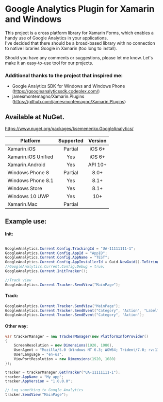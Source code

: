 # Google Analytics Plugin for Xamarin and Windows
This project is a cross platform library for Xamarin Forms, which enables a handy use of Google Analytics in your applications.  
I've decided that there should be a broad-based library with no connection to native libraries Google in Xamarin (too long to install). 

Should you have any comments or suggestions, please let me know. Let's make it an easy-to-use tool for our projects.

### Additional thanks to the project that inspired me:
* Google Analytics SDK for Windows and Windows Phone (https://googleanalyticssdk.codeplex.com/)
* jamesmontemagno/Xamarin.Plugins (https://github.com/jamesmontemagno/Xamarin.Plugins)

## Available at NuGet. 
https://www.nuget.org/packages/ksemenenko.GoogleAnalytics/


|Platform|Supported|Version|
| ------------------- | :-----------: | :------------------: |
|Xamarin.iOS|Partial|iOS 6+|
|Xamarin.iOS Unified|Yes|iOS 6+|
|Xamarin.Android|Yes|API 10+|
|Windows Phone 8|Partial|8.0+|
|Windows Phone 8.1|Yes|8.1+|
|Windows Store|Yes|8.1+|
|Windows 10 UWP|Yes|10+|
|Xamarin.Mac|Partial||

## Example use:

#### Init:
```cs

GoogleAnalytics.Current.Config.TrackingId = "UA-11111111-1";
GoogleAnalytics.Current.Config.AppId = "AppID";
GoogleAnalytics.Current.Config.AppName = "TEST";
GoogleAnalytics.Current.Config.AppInstallerId = Guid.NewGuid().ToString();
//GoogleAnalytics.Current.Config.Debug = true;
GoogleAnalytics.Current.InitTracker();
           
//Track view
GoogleAnalytics.Current.Tracker.SendView("MainPage");
```

#### Track:
```cs
GoogleAnalytics.Current.Tracker.SendView("MainPage");
GoogleAnalytics.Current.Tracker.SendEvent("Category", "Action", "Label", 1);
GoogleAnalytics.Current.Tracker.SendEvent("Category", "Action");
```

#### Other way:
```cs
var trackerManager = new TrackerManager(new PlatformInfoProvider()
{
    ScreenResolution = new Dimensions(1920, 1080),
    UserAgent = "Mozilla/5.0 (Windows NT 6.3; WOW64; Trident/7.0; rv:11.0) like Gecko",
    UserLanguage = "en-us",
    ViewPortResolution = new Dimensions(1920, 1080)
});

tracker = trackerManager.GetTracker("UA-11111111-1"); 
tracker.AppName = "My app";
tracker.AppVersion = "1.0.0.0";

// Log something to Google Analytics
tracker.SendView("MainPage");
```